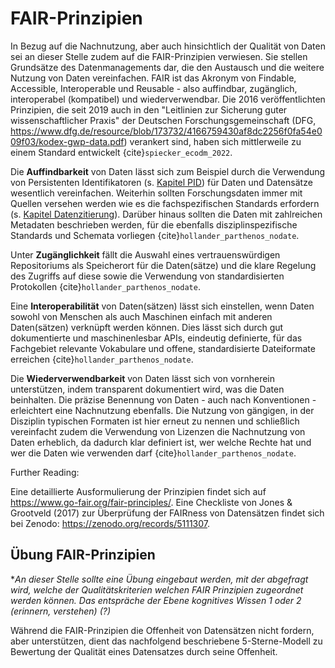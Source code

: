 # FAIR-Prinzipien

In Bezug auf die Nachnutzung, aber auch hinsichtlich der Qualität von Daten sei an dieser Stelle zudem auf die FAIR-Prinzipien verwiesen. Sie stellen Grundsätze des Datenmanagements dar, die den Austausch und die weitere Nutzung von Daten vereinfachen. FAIR ist das Akronym von Findable, Accessible, Interoperable und Reusable - also auffindbar, zugänglich, interoperabel (kompatibel) und wiederverwendbar. Die 2016 veröffentlichten Prinzipien, die seit 2019 auch in den "Leitlinien zur Sicherung guter wissenschaftlicher Praxis" der Deutschen Forschungsgemeinschaft (DFG, https://www.dfg.de/resource/blob/173732/4166759430af8dc2256f0fa54e009f03/kodex-gwp-data.pdf) verankert sind, haben sich mittlerweile zu einem Standard entwickelt {cite}`spiecker_ecodm_2022`.

Die **Auffindbarkeit** von Daten lässt sich zum Beispiel durch die Verwendung von Persistenten Identifikatoren (s. [Kapitel PID](PID)) für Daten und Datensätze wesentlich vereinfachen. Weiterhin sollten Forschungsdaten immer mit Quellen versehen werden wie es die fachspezifischen Standards erfordern (s. [Kapitel Datenzitierung](Einleitung_Datenzitierung)). Darüber hinaus sollten die Daten mit zahlreichen Metadaten beschrieben werden, für die ebenfalls disziplinspezifische Standards und Schemata vorliegen {cite}`hollander_parthenos_nodate`.

Unter **Zugänglichkeit** fällt die Auswahl eines vertrauenswürdigen Repositoriums als Speicherort für die Daten(sätze) und die klare Regelung des Zugriffs auf diese sowie die Verwendung von standardisierten Protokollen {cite}`hollander_parthenos_nodate`.

Eine **Interoperabilität** von Daten(sätzen) lässt sich einstellen, wenn Daten sowohl von Menschen als auch Maschinen einfach mit anderen Daten(sätzen) verknüpft werden können. Dies lässt sich durch gut dokumentierte und maschinenlesbar APIs, eindeutig definierte, für das Fachgebiet relevante Vokabulare und offene, standardisierte Dateiformate erreichen {cite}`hollander_parthenos_nodate`.

Die **Wiederverwendbarkeit** von Daten lässt sich von vornherein unterstützen, indem transparent dokumentiert wird, was die Daten beinhalten. Die präzise Benennung von Daten - auch nach Konventionen - erleichtert eine Nachnutzung ebenfalls. Die Nutzung von gängigen, in der Disziplin typischen Formaten ist hier erneut zu nennen und schließlich vereinfacht zudem die Verwendung von Lizenzen die Nachnutzung von Daten erheblich, da dadurch klar definiert ist, wer welche Rechte hat und wer die Daten wie verwenden darf {cite}`hollander_parthenos_nodate`.

Further Reading:

Eine detaillierte Ausformulierung der Prinzipien findet sich auf https://www.go-fair.org/fair-principles/. Eine Checkliste von Jones & Grootveld (2017) zur Überprüfung der FAIRness von Datensätzen findet sich bei Zenodo: https://zenodo.org/records/5111307.

## Übung FAIR-Prinzipien

**An dieser Stelle sollte eine Übung eingebaut werden, mit der abgefragt wird, welche der Qualitätskriterien welchen FAIR Prinzipien zugeordnet werden können. Das entspräche der Ebene kognitives Wissen 1 oder 2 (erinnern, verstehen) (?)*

Während die FAIR-Prinzipien die Offenheit von Datensätzen nicht fordern, aber unterstützen, dient das nachfolgend beschriebene 5-Sterne-Modell zu Bewertung der Qualität eines Datensatzes durch seine Offenheit.